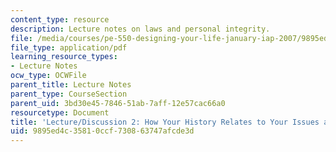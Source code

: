 ```yaml
---
content_type: resource
description: Lecture notes on laws and personal integrity.
file: /media/courses/pe-550-designing-your-life-january-iap-2007/9895ed4c35810ccf730863747afcde3d_notes_02.pdf
file_type: application/pdf
learning_resource_types:
- Lecture Notes
ocw_type: OCWFile
parent_title: Lecture Notes
parent_type: CourseSection
parent_uid: 3bd30e45-7846-51ab-7aff-12e57cac66a0
resourcetype: Document
title: 'Lecture/Discussion 2: How Your History Relates to Your Issues and Excuses'
uid: 9895ed4c-3581-0ccf-7308-63747afcde3d
---
```

